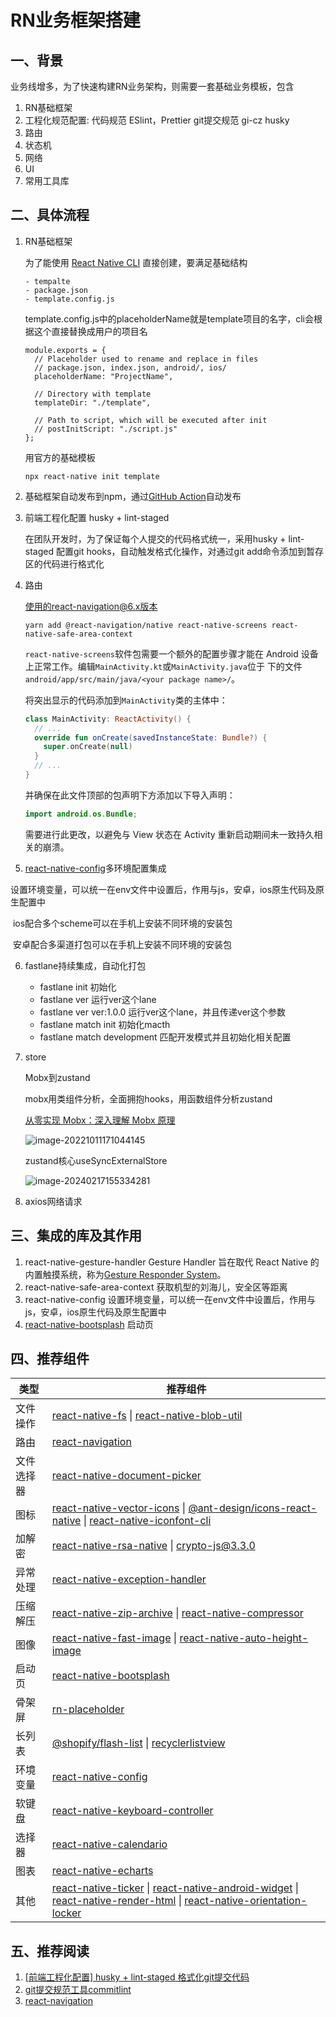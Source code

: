 # RN业务框架搭建

## 一、背景

业务线增多，为了快速构建RN业务架构，则需要一套基础业务模板，包含  

1. RN基础框架
2. 工程化规范配置: 代码规范 ESlint，Prettier   git提交规范  gi-cz  husky
3. 路由
4. 状态机
5. 网络
6. UI
7. 常用工具库

## 二、具体流程

1. RN基础框架

   为了能使用 [React Native CLI](https://github.com/react-native-community/cli) 直接创建，要满足基础结构

   ```
   - tempalte
   - package.json
   - template.config.js
   ```

   template.config.js中的placeholderName就是template项目的名字，cli会根据这个直接替换成用户的项目名

   ```
   module.exports = {
     // Placeholder used to rename and replace in files
     // package.json, index.json, android/, ios/
     placeholderName: "ProjectName",
   
     // Directory with template
     templateDir: "./template",
   
     // Path to script, which will be executed after init
     // postInitScript: "./script.js"
   };
   
   ```

   用官方的基础模板

   ```
   npx react-native init template
   ```

   

2. 基础框架自动发布到npm，通过[GitHub Action](https://blog.tsuizen.cn/posts/github-action-for-npm)自动发布

3. 前端工程化配置 husky + lint-staged 

   在团队开发时，为了保证每个人提交的代码格式统一，采用husky + lint-staged 配置git hooks，自动触发格式化操作，对通过git add命令添加到暂存区的代码进行格式化

4. 路由 

   使用的react-navigation@6.x版本

   ```
   yarn add @react-navigation/native react-native-screens react-native-safe-area-context
   ```

   `react-native-screens`软件包需要一个额外的配置步骤才能在 Android 设备上正常工作。编辑`MainActivity.kt`或`MainActivity.java`位于 下的文件`android/app/src/main/java/<your package name>/`。

   将突出显示的代码添加到`MainActivity`类的主体中：

   ```kotlin
   class MainActivity: ReactActivity() {
     // ...
     override fun onCreate(savedInstanceState: Bundle?) {
       super.onCreate(null)
     }
     // ...
   }
   ```

   并确保在此文件顶部的包声明下方添加以下导入声明：

   ```java
   import android.os.Bundle;
   ```

   需要进行此更改，以避免与 View 状态在 Activity 重新启动期间未一致持久相关的崩溃。

5. [react-native-config](https://github.com/lugg/react-native-config)多环境配置集成

​		设置环境变量，可以统一在env文件中设置后，作用与js，安卓，ios原生代码及原生配置中		

​		ios配合多个scheme可以在手机上安装不同环境的安装包

​		安卓配合多渠道打包可以在手机上安装不同环境的安装包

6. fastlane持续集成，自动化打包

   - fastlane init   初始化
   - fastlane ver    运行ver这个lane
   - fastlane ver  ver:1.0.0   运行ver这个lane，并且传递ver这个参数
   - fastlane match init  初始化macth
   - fastlane match development  匹配开发模式并且初始化相关配置

7. store

   Mobx到zustand

   mobx用类组件分析，全面拥抱hooks，用函数组件分析zustand

   

   [从零实现 Mobx：深入理解 Mobx 原理](https://github.com/yinguangyao/blog/issues/54#top)

   ![image-20221011171044145](https://cdn.jsdelivr.net/gh/jswangtao/imgsbed/posts/20221011171044.png)

   

   

   zustand核心useSyncExternalStore

   ![image-20240217155334281](https://cdn.jsdelivr.net/gh/jswangtao/imgsbed/posts/20240217155342.png)

8. axios网络请求

## 三、集成的库及其作用

1. react-native-gesture-handler   Gesture Handler 旨在取代 React Native 的内置触摸系统，称为[Gesture Responder System](http://reactnative.dev/docs/gesture-responder-system)。
2. react-native-safe-area-context   获取机型的刘海儿，安全区等距离
3. react-native-config  设置环境变量，可以统一在env文件中设置后，作用与js，安卓，ios原生代码及原生配置中
4. [react-native-bootsplash](https://github.com/zoontek/react-native-bootsplash)   启动页



## 四、推荐组件

| 类型       | 推荐组件                                                     |
| ---------- | ------------------------------------------------------------ |
| 文件操作   | [react-native-fs](https://github.com/itinance/react-native-fs) \| [react-native-blob-util](https://github.com/RonRadtke/react-native-blob-util) |
| 路由       | [react-navigation](https://github.com/react-navigation/react-navigation) |
| 文件选择器 | [react-native-document-picker](https://github.com/rnmods/react-native-document-picker) |
| 图标       | [react-native-vector-icons](https://github.com/oblador/react-native-vector-icons) \| [@ant-design/icons-react-native](https://github.com/ant-design/ant-design-icons) \| [react-native-iconfont-cli](https://github.com/iconfont-cli/react-native-iconfont-cli) |
| 加解密     | [react-native-rsa-native](https://github.com/amitaymolko/react-native-rsa-native) \| [crypto-js@3.3.0](https://github.com/brix/crypto-js) |
| 异常处理   | [react-native-exception-handler](https://github.com/a7ul/react-native-exception-handler) |
| 压缩解压   | [react-native-zip-archive](https://github.com/mockingbot/react-native-zip-archive) \| [react-native-compressor](https://github.com/Shobbak/react-native-compressor) |
| 图像       | [react-native-fast-image](https://github.com/DylanVann/react-native-fast-image) \| [react-native-auto-height-image](https://github.com/vivaxy/react-native-auto-height-image) |
| 启动页     | [react-native-bootsplash](https://github.com/zoontek/react-native-bootsplash) |
| 骨架屏     | [rn-placeholder](https://github.com/mfrachet/rn-placeholder) |
| 长列表     | [@shopify/flash-list](https://github.com/Shopify/flash-list) \| [recyclerlistview](https://github.com/Flipkart/recyclerlistview) |
| 环境变量   | [react-native-config](https://github.com/luggit/react-native-config) |
| 软键盘     | [react-native-keyboard-controller](https://github.com/kirillzyusko/react-native-keyboard-controller) |
| 选择器     | [react-native-calendario](https://github.com/maggialejandro/react-native-calendario) |
| 图表       | [react-native-echarts](https://github.com/wuba/react-native-echarts) |
| 其他       | [react-native-ticker](https://github.com/browniefed/react-native-ticker) \| [react-native-android-widget](https://github.com/sAleksovski/react-native-android-widget) \| [react-native-render-html](https://github.com/meliorence/react-native-render-html) \| [react-native-orientation-locker](https://github.com/wonday/react-native-orientation-locker) |



## 五、推荐阅读

1. [[前端工程化配置] husky + lint-staged 格式化git提交代码](https://juejin.cn/post/7085534305249656862)
2. [git提交规范工具commitlint](https://juejin.cn/post/7068988460899500040)
3. [react-navigation](https://reactnavigation.org/docs/getting-started/)



